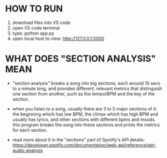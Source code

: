 # HOW TO RUN
 1. download files into VS code
 2. open VS code terminal
 3. type: python app.py
 4. open local host to view: http://127.0.0.1:5000


# WHAT DOES "SECTION ANALYSIS" MEAN
- "section analysis" breaks a song into big sections, each around 10 secs to a minute long, and provides different, relevant metrics that distinguish one section from another, such as the tempo/BPM and the key of the section. 

- when you listen to a song, usually there are 3 to 5 major sections of it: the beginning which has low BPM, the climax which has high BPM and usually has lyrics, and other sections with different bpms and moods. this program breaks the song into these sections and prints the metrics for each section.

- read more about it in the "sections" part of Spotify's API details: https://developer.spotify.com/documentation/web-api/reference/get-audio-analysis
